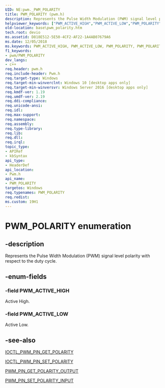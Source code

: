 ```yaml
---
UID: NE:pwm._PWM_POLARITY
title: PWM_POLARITY (pwm.h)
description: Represents the Pulse Width Modulation (PWM) signal level polarity with respect to the duty cycle.helpviewer_keywords: ["PWM_ACTIVE_HIGH","PWM_ACTIVE_LOW","PWM_POLARITY","PWM_POLARITY enumeration","base.pwm_polarity","pwm/PWM_ACTIVE_HIGH","pwm/PWM_ACTIVE_LOW","pwm/PWM_POLARITY"]
old-location: base\pwm_polarity.htm
tech.root: devio
ms.assetid: D818E512-5E50-4CF2-AF22-1A4AB07679A6
ms.date: 12/05/2018
ms.keywords: PWM_ACTIVE_HIGH, PWM_ACTIVE_LOW, PWM_POLARITY, PWM_POLARITY enumeration, base.pwm_polarity, pwm/PWM_ACTIVE_HIGH, pwm/PWM_ACTIVE_LOW, pwm/PWM_POLARITY
f1_keywords:
- pwm/PWM_POLARITY
dev_langs:
- c++
req.header: pwm.h
req.include-header: Pwm.h
req.target-type: Windows
req.target-min-winverclnt: Windows 10 [desktop apps only]
req.target-min-winversvr: Windows Server 2016 [desktop apps only]
req.kmdf-ver: 1.19
req.umdf-ver: 2.19
req.ddi-compliance: 
req.unicode-ansi: 
req.idl: 
req.max-support: 
req.namespace: 
req.assembly: 
req.type-library: 
req.lib: 
req.dll: 
req.irql: 
topic_type:
- APIRef
- kbSyntax
api_type:
- HeaderDef
api_location:
- Pwm.h
api_name:
- PWM_POLARITY
targetos: Windows
req.typenames: PWM_POLARITY
req.redist: 
ms.custom: 19H1
---
```


# PWM_POLARITY enumeration


## -description


Represents the Pulse Width Modulation (PWM) signal level polarity with respect to the duty cycle.


## -enum-fields




### -field PWM_ACTIVE_HIGH

Active High.


### -field PWM_ACTIVE_LOW

Active Low.


## -see-also




<a href="https://docs.microsoft.com/windows/desktop/api/pwm/ni-pwm-ioctl_pwm_pin_get_polarity">IOCTL_PWM_PIN_GET_POLARITY</a>



<a href="https://docs.microsoft.com/windows/desktop/api/pwm/ni-pwm-ioctl_pwm_pin_set_polarity">IOCTL_PWM_PIN_SET_POLARITY</a>



<a href="https://docs.microsoft.com/windows/desktop/DevIO/pwm-pin-get-polarity-output">PWM_PIN_GET_POLARITY_OUTPUT</a>



<a href="https://docs.microsoft.com/windows/desktop/api/pwm/ns-pwm-pwm_pin_set_polarity_input">PWM_PIN_SET_POLARITY_INPUT</a>
 

 

